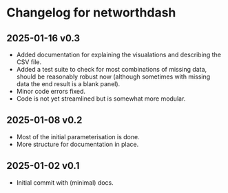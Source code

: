 # Changelog for networthdash

## 2025-01-16 v0.3

* Added documentation for explaining the visualations and describing the CSV file.
* Added a test suite to check for most combinations of missing data, should be reasonably robust now (although sometimes with missing data the end result is a blank panel).
* Minor code errors fixed.
* Code is not yet streamlined but is somewhat more modular.


## 2025-01-08 v0.2

* Most of the initial parameterisation is done.
* More structure for documentation in place.


## 2025-01-02 v0.1

* Initial commit with (minimal) docs.

